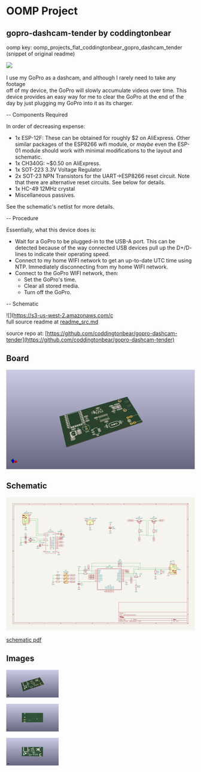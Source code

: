 # OOMP Project  
## gopro-dashcam-tender  by coddingtonbear  
  
oomp key: oomp_projects_flat_coddingtonbear_gopro_dashcam_tender  
(snippet of original readme)  
  
  
![](https://s3-us-west-2.amazonaws.com/coddingtonbear-public/github/gopro-dashcam-tender/gdt.JPG)  
  
I use my GoPro as a dashcam, and although I rarely need to take any footage  
off of my device, the GoPro will slowly accumulate videos over time.  This  
device provides an easy way for me to clear the GoPro at the end of the   
day by just plugging my GoPro into it as its charger.  
  
-- Components Required  
  
In order of decreasing expense:  
  
* 1x ESP-12F: These can be obtained for roughly $2 on AliExpress.  Other similar packages of the ESP8266 wifi module, or _maybe_ even the ESP-01 module should work with minimal modifications to the layout and schematic.  
* 1x CH340G: ~$0.50 on AliExpress.  
* 1x SOT-223 3.3V Voltage Regulator  
* 2x SOT-23 NPN Transistors for the UART->ESP8266 reset circuit.  Note that there are alternative reset circuits.  See below for details.  
* 1x HC-49 12MHz crystal  
* Miscellaneous passives.  
  
See the schematic's netlist for more details.  
  
-- Procedure  
  
Essentially, what this device does is:  
  
* Wait for a GoPro to be plugged-in to the USB-A port.  This can be detected because of the way connected USB devices pull up the D+/D- lines to indicate their operating speed.  
* Connect to my home WIFI network to get an up-to-date UTC time using NTP.  Immediately disconnecting from my home WIFI network.  
* Connect to the GoPro WIFI network, then:  
  * Set the GoPro's time.  
  * Clear all stored media.  
  * Turn off the GoPro.  
  
-- Schematic  
  
![](https://s3-us-west-2.amazonaws.com/c  
  full source readme at [readme_src.md](readme_src.md)  
  
source repo at: [https://github.com/coddingtonbear/gopro-dashcam-tender](https://github.com/coddingtonbear/gopro-dashcam-tender)  
## Board  
  
[![working_3d.png](working_3d_600.png)](working_3d.png)  
## Schematic  
  
[![working_schematic.png](working_schematic_600.png)](working_schematic.png)  
  
[schematic pdf](working_schematic.pdf)  
## Images  
  
[![working_3d.png](working_3d_140.png)](working_3d.png)  
  
[![working_3d_back.png](working_3d_back_140.png)](working_3d_back.png)  
  
[![working_3d_front.png](working_3d_front_140.png)](working_3d_front.png)  

